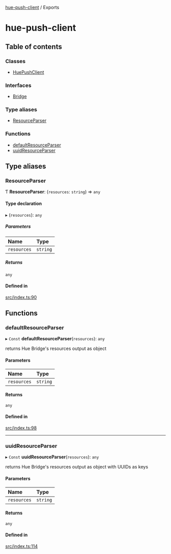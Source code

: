 [hue-push-client](README.md) / Exports

# hue-push-client

## Table of contents

### Classes

- [HuePushClient](classes/HuePushClient.md)

### Interfaces

- [Bridge](interfaces/Bridge.md)

### Type aliases

- [ResourceParser](modules.md#resourceparser)

### Functions

- [defaultResourceParser](modules.md#defaultresourceparser)
- [uuidResourceParser](modules.md#uuidresourceparser)

## Type aliases

### ResourceParser

Ƭ **ResourceParser**: (`resources`: `string`) => `any`

#### Type declaration

▸ (`resources`): `any`

##### Parameters

| Name | Type |
| :------ | :------ |
| `resources` | `string` |

##### Returns

`any`

#### Defined in

[src/index.ts:90](https://github.com/Pmant/hue-push-client/blob/9e21eac/src/index.ts#L90)

## Functions

### defaultResourceParser

▸ `Const` **defaultResourceParser**(`resources`): `any`

returns Hue Bridge's resources output as object

#### Parameters

| Name | Type |
| :------ | :------ |
| `resources` | `string` |

#### Returns

`any`

#### Defined in

[src/index.ts:98](https://github.com/Pmant/hue-push-client/blob/9e21eac/src/index.ts#L98)

___

### uuidResourceParser

▸ `Const` **uuidResourceParser**(`resources`): `any`

returns Hue Bridge's resources output as object with UUIDs as keys

#### Parameters

| Name | Type |
| :------ | :------ |
| `resources` | `string` |

#### Returns

`any`

#### Defined in

[src/index.ts:114](https://github.com/Pmant/hue-push-client/blob/9e21eac/src/index.ts#L114)
